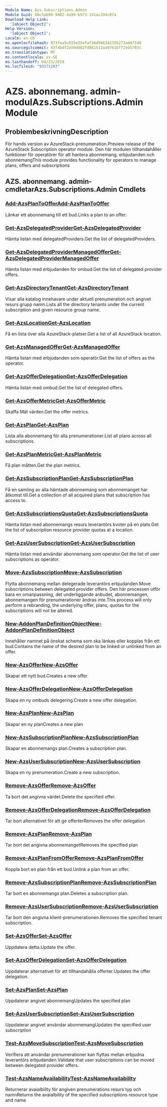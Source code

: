 ```yaml
---
Module Name: Azs.Subscriptions.Admin
Module Guid: 60c5ab08-9482-4a99-b973-141ac294c07a
Download Help Link:
  '[object Object]': 
Help Version:
  '[object Object]': 
Locale: en-US
ms.openlocfilehash: 973fea5c015e35efaf36d98634235b273a447140
ms.sourcegitcommit: 43f4bdf2a59dd82fd881512aa9761bf72eb5703c
ms.translationtype: MT
ms.contentlocale: sv-SE
ms.lasthandoff: 04/23/2019
ms.locfileid: "93571103"
---
```

# <span data-ttu-id="e2954-101">AZS. abonnemang. admin-modul</span><span class="sxs-lookup"><span data-stu-id="e2954-101">Azs.Subscriptions.Admin Module</span></span>
## <span data-ttu-id="e2954-102">Problembeskrivning</span><span class="sxs-lookup"><span data-stu-id="e2954-102">Description</span></span>
<span data-ttu-id="e2954-103">För hands version av AzureStack-prenumeration.</span><span class="sxs-lookup"><span data-stu-id="e2954-103">Preview release of the AzureStack Subscription operator module.</span></span>  <span data-ttu-id="e2954-104">Den här modulen tillhandahåller funktioner för operatörer för att hantera abonnemang, erbjudanden och abonnemang</span><span class="sxs-lookup"><span data-stu-id="e2954-104">This module provides functionality for operators to manage plans, offers and subscriptions</span></span>

## <span data-ttu-id="e2954-105">AZS. abonnemang. admin-cmdletar</span><span class="sxs-lookup"><span data-stu-id="e2954-105">Azs.Subscriptions.Admin Cmdlets</span></span>
### [<span data-ttu-id="e2954-106">Add-AzsPlanToOffer</span><span class="sxs-lookup"><span data-stu-id="e2954-106">Add-AzsPlanToOffer</span></span>](Add-AzsPlanToOffer.md)
<span data-ttu-id="e2954-107">Länkar ett abonnemang till ett bud.</span><span class="sxs-lookup"><span data-stu-id="e2954-107">Links a plan to an offer.</span></span>

### [<span data-ttu-id="e2954-108">Get-AzsDelegatedProvider</span><span class="sxs-lookup"><span data-stu-id="e2954-108">Get-AzsDelegatedProvider</span></span>](Get-AzsDelegatedProvider.md)
<span data-ttu-id="e2954-109">Hämta listan med delegatedProviders.</span><span class="sxs-lookup"><span data-stu-id="e2954-109">Get the list of delegatedProviders.</span></span>

### [<span data-ttu-id="e2954-110">Get-AzsDelegatedProviderManagedOffer</span><span class="sxs-lookup"><span data-stu-id="e2954-110">Get-AzsDelegatedProviderManagedOffer</span></span>](Get-AzsDelegatedProviderManagedOffer.md)
<span data-ttu-id="e2954-111">Hämta listan med erbjudanden för ombud.</span><span class="sxs-lookup"><span data-stu-id="e2954-111">Get the list of delegated provider offers.</span></span>

### [<span data-ttu-id="e2954-112">Get-AzsDirectoryTenant</span><span class="sxs-lookup"><span data-stu-id="e2954-112">Get-AzsDirectoryTenant</span></span>](Get-AzsDirectoryTenant.md)
<span data-ttu-id="e2954-113">Visar alla katalog innehavare under aktuell prenumeration och angivet resurs grupp namn.</span><span class="sxs-lookup"><span data-stu-id="e2954-113">Lists all the directory tenants under the current subscription and given resource group name.</span></span>

### [<span data-ttu-id="e2954-114">Get-AzsLocation</span><span class="sxs-lookup"><span data-stu-id="e2954-114">Get-AzsLocation</span></span>](Get-AzsLocation.md)
<span data-ttu-id="e2954-115">Få en lista över alla AzureStack-platser.</span><span class="sxs-lookup"><span data-stu-id="e2954-115">Get a list of all AzureStack location.</span></span>

### [<span data-ttu-id="e2954-116">Get-AzsManagedOffer</span><span class="sxs-lookup"><span data-stu-id="e2954-116">Get-AzsManagedOffer</span></span>](Get-AzsManagedOffer.md)
<span data-ttu-id="e2954-117">Hämta listan med erbjudanden som operatör.</span><span class="sxs-lookup"><span data-stu-id="e2954-117">Get the list of offers as the operator.</span></span>

### [<span data-ttu-id="e2954-118">Get-AzsOfferDelegation</span><span class="sxs-lookup"><span data-stu-id="e2954-118">Get-AzsOfferDelegation</span></span>](Get-AzsOfferDelegation.md)
<span data-ttu-id="e2954-119">Hämta listan med ombud.</span><span class="sxs-lookup"><span data-stu-id="e2954-119">Get the list of delegated offers.</span></span>

### [<span data-ttu-id="e2954-120">Get-AzsOfferMetric</span><span class="sxs-lookup"><span data-stu-id="e2954-120">Get-AzsOfferMetric</span></span>](Get-AzsOfferMetric.md)
<span data-ttu-id="e2954-121">Skaffa Mät värden.</span><span class="sxs-lookup"><span data-stu-id="e2954-121">Get the offer metrics.</span></span>

### [<span data-ttu-id="e2954-122">Get-AzsPlan</span><span class="sxs-lookup"><span data-stu-id="e2954-122">Get-AzsPlan</span></span>](Get-AzsPlan.md)
<span data-ttu-id="e2954-123">Lista alla abonnemang för alla prenumerationer.</span><span class="sxs-lookup"><span data-stu-id="e2954-123">List all plans across all subscriptions.</span></span>

### [<span data-ttu-id="e2954-124">Get-AzsPlanMetric</span><span class="sxs-lookup"><span data-stu-id="e2954-124">Get-AzsPlanMetric</span></span>](Get-AzsPlanMetric.md)
<span data-ttu-id="e2954-125">Få plan måtten.</span><span class="sxs-lookup"><span data-stu-id="e2954-125">Get the plan metrics.</span></span>

### [<span data-ttu-id="e2954-126">Get-AzsSubscriptionPlan</span><span class="sxs-lookup"><span data-stu-id="e2954-126">Get-AzsSubscriptionPlan</span></span>](Get-AzsSubscriptionPlan.md)
<span data-ttu-id="e2954-127">Få en samling av alla hämtade abonnemang som abonnemanget har åtkomst till.</span><span class="sxs-lookup"><span data-stu-id="e2954-127">Get a collection of all acquired plans that subscription has access to.</span></span>

### [<span data-ttu-id="e2954-128">Get-AzsSubscriptionsQuota</span><span class="sxs-lookup"><span data-stu-id="e2954-128">Get-AzsSubscriptionsQuota</span></span>](Get-AzsSubscriptionsQuota.md)
<span data-ttu-id="e2954-129">Hämta listan med abonnemangs resurs leverantörs kvoter på en plats.</span><span class="sxs-lookup"><span data-stu-id="e2954-129">Get the list of subscription resource provider quotas at a location.</span></span>

### [<span data-ttu-id="e2954-130">Get-AzsUserSubscription</span><span class="sxs-lookup"><span data-stu-id="e2954-130">Get-AzsUserSubscription</span></span>](Get-AzsUserSubscription.md)
<span data-ttu-id="e2954-131">Hämta listan med användar abonnemang som operator.</span><span class="sxs-lookup"><span data-stu-id="e2954-131">Get the list of user subscriptions as operator.</span></span>

### [<span data-ttu-id="e2954-132">Move-AzsSubscription</span><span class="sxs-lookup"><span data-stu-id="e2954-132">Move-AzsSubscription</span></span>](Move-AzsSubscription.md)
<span data-ttu-id="e2954-133">Flytta abonnemang mellan delegerade leverantörs erbjudanden.</span><span class="sxs-lookup"><span data-stu-id="e2954-133">Move subscriptions between delegated provider offers.</span></span>
<span data-ttu-id="e2954-134">Den här processen utför bara en omanpassning, det underliggande anbudet, abonnemangen, abonnemangen för prenumerationer ändras inte.</span><span class="sxs-lookup"><span data-stu-id="e2954-134">This process will only perform a rebranding, the underlying offer, plans, quotas for the subscriptions will not be altered.</span></span>

### [<span data-ttu-id="e2954-135">New-AddonPlanDefinitionObject</span><span class="sxs-lookup"><span data-stu-id="e2954-135">New-AddonPlanDefinitionObject</span></span>](New-AddonPlanDefinitionObject.md)
<span data-ttu-id="e2954-136">Innehåller namnet på önskat schema som ska länkas eller kopplas från ett bud.</span><span class="sxs-lookup"><span data-stu-id="e2954-136">Contains the name of the desired plan to be linked or unlinked from an offer.</span></span>

### [<span data-ttu-id="e2954-137">New-AzsOffer</span><span class="sxs-lookup"><span data-stu-id="e2954-137">New-AzsOffer</span></span>](New-AzsOffer.md)
<span data-ttu-id="e2954-138">Skapar ett nytt bud.</span><span class="sxs-lookup"><span data-stu-id="e2954-138">Creates a new offer.</span></span>

### [<span data-ttu-id="e2954-139">New-AzsOfferDelegation</span><span class="sxs-lookup"><span data-stu-id="e2954-139">New-AzsOfferDelegation</span></span>](New-AzsOfferDelegation.md)
<span data-ttu-id="e2954-140">Skapa en ny ombuds delegering.</span><span class="sxs-lookup"><span data-stu-id="e2954-140">Create a new offer delegation.</span></span>

### [<span data-ttu-id="e2954-141">New-AzsPlan</span><span class="sxs-lookup"><span data-stu-id="e2954-141">New-AzsPlan</span></span>](New-AzsPlan.md)
<span data-ttu-id="e2954-142">Skapar en ny plan</span><span class="sxs-lookup"><span data-stu-id="e2954-142">Creates a new plan</span></span>

### [<span data-ttu-id="e2954-143">New-AzsSubscriptionPlan</span><span class="sxs-lookup"><span data-stu-id="e2954-143">New-AzsSubscriptionPlan</span></span>](New-AzsSubscriptionPlan.md)
<span data-ttu-id="e2954-144">Skapar en abonnemangs plan.</span><span class="sxs-lookup"><span data-stu-id="e2954-144">Creates a subscription plan.</span></span>

### [<span data-ttu-id="e2954-145">New-AzsUserSubscription</span><span class="sxs-lookup"><span data-stu-id="e2954-145">New-AzsUserSubscription</span></span>](New-AzsUserSubscription.md)
<span data-ttu-id="e2954-146">Skapa en ny prenumeration.</span><span class="sxs-lookup"><span data-stu-id="e2954-146">Create a new subscription.</span></span>

### [<span data-ttu-id="e2954-147">Remove-AzsOffer</span><span class="sxs-lookup"><span data-stu-id="e2954-147">Remove-AzsOffer</span></span>](Remove-AzsOffer.md)
<span data-ttu-id="e2954-148">Ta bort det angivna värdet.</span><span class="sxs-lookup"><span data-stu-id="e2954-148">Delete the specified offer.</span></span>

### [<span data-ttu-id="e2954-149">Remove-AzsOfferDelegation</span><span class="sxs-lookup"><span data-stu-id="e2954-149">Remove-AzsOfferDelegation</span></span>](Remove-AzsOfferDelegation.md)
<span data-ttu-id="e2954-150">Tar bort alternativet för att ge offerter</span><span class="sxs-lookup"><span data-stu-id="e2954-150">Removes the offer delegation</span></span>

### [<span data-ttu-id="e2954-151">Remove-AzsPlan</span><span class="sxs-lookup"><span data-stu-id="e2954-151">Remove-AzsPlan</span></span>](Remove-AzsPlan.md)
<span data-ttu-id="e2954-152">Tar bort det angivna abonnemanget</span><span class="sxs-lookup"><span data-stu-id="e2954-152">Removes the specified plan</span></span>

### [<span data-ttu-id="e2954-153">Remove-AzsPlanFromOffer</span><span class="sxs-lookup"><span data-stu-id="e2954-153">Remove-AzsPlanFromOffer</span></span>](Remove-AzsPlanFromOffer.md)
<span data-ttu-id="e2954-154">Koppla bort en plan från ett bud.</span><span class="sxs-lookup"><span data-stu-id="e2954-154">Unlink a plan from an offer.</span></span>

### [<span data-ttu-id="e2954-155">Remove-AzsSubscriptionPlan</span><span class="sxs-lookup"><span data-stu-id="e2954-155">Remove-AzsSubscriptionPlan</span></span>](Remove-AzsSubscriptionPlan.md)
<span data-ttu-id="e2954-156">Tar bort en abonnemangs plan.</span><span class="sxs-lookup"><span data-stu-id="e2954-156">Deletes a subscription plan.</span></span>

### [<span data-ttu-id="e2954-157">Remove-AzsUserSubscription</span><span class="sxs-lookup"><span data-stu-id="e2954-157">Remove-AzsUserSubscription</span></span>](Remove-AzsUserSubscription.md)
<span data-ttu-id="e2954-158">Tar bort den angivna klient-prenumerationen.</span><span class="sxs-lookup"><span data-stu-id="e2954-158">Removes the specified tenant subscription.</span></span>

### [<span data-ttu-id="e2954-159">Set-AzsOffer</span><span class="sxs-lookup"><span data-stu-id="e2954-159">Set-AzsOffer</span></span>](Set-AzsOffer.md)
<span data-ttu-id="e2954-160">Uppdatera detta.</span><span class="sxs-lookup"><span data-stu-id="e2954-160">Update the offer.</span></span>

### [<span data-ttu-id="e2954-161">Set-AzsOfferDelegation</span><span class="sxs-lookup"><span data-stu-id="e2954-161">Set-AzsOfferDelegation</span></span>](Set-AzsOfferDelegation.md)
<span data-ttu-id="e2954-162">Uppdaterar alternativet för att tillhandahålla offerter.</span><span class="sxs-lookup"><span data-stu-id="e2954-162">Updates the offer delegation.</span></span>

### [<span data-ttu-id="e2954-163">Set-AzsPlan</span><span class="sxs-lookup"><span data-stu-id="e2954-163">Set-AzsPlan</span></span>](Set-AzsPlan.md)
<span data-ttu-id="e2954-164">Uppdaterar angivet abonnemang</span><span class="sxs-lookup"><span data-stu-id="e2954-164">Updates the specified plan</span></span>

### [<span data-ttu-id="e2954-165">Set-AzsUserSubscription</span><span class="sxs-lookup"><span data-stu-id="e2954-165">Set-AzsUserSubscription</span></span>](Set-AzsUserSubscription.md)
<span data-ttu-id="e2954-166">Uppdaterar angivet användar abonnemang</span><span class="sxs-lookup"><span data-stu-id="e2954-166">Updates the specified user subscription</span></span>

### [<span data-ttu-id="e2954-167">Test-AzsMoveSubscription</span><span class="sxs-lookup"><span data-stu-id="e2954-167">Test-AzsMoveSubscription</span></span>](Test-AzsMoveSubscription.md)
<span data-ttu-id="e2954-168">Verifiera att användar prenumerationer kan flyttas mellan erbjudna leverantörs erbjudanden.</span><span class="sxs-lookup"><span data-stu-id="e2954-168">Validate that user subscriptions can be moved between delegated provider offers.</span></span>

### [<span data-ttu-id="e2954-169">Test-AzsNameAvailability</span><span class="sxs-lookup"><span data-stu-id="e2954-169">Test-AzsNameAvailability</span></span>](Test-AzsNameAvailability.md)
<span data-ttu-id="e2954-170">Returnerar avaialbility för angiven prenumerations resurs typ och namn</span><span class="sxs-lookup"><span data-stu-id="e2954-170">Returns the avaialbility of the specified subscriptions resource type and name</span></span>

